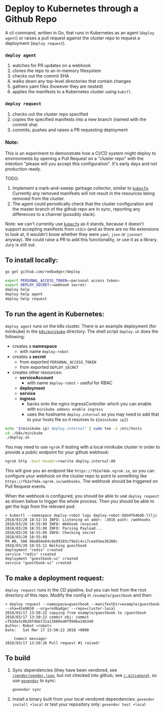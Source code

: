 # Deploy to Kubernetes through a Github Repo

A cli command, written in Go, that runs in Kubernetes as an agent (`deploy agent`) or raises a pull request against the cluster repo to request a deployment (`deploy request`).

### `deploy agent`

1.  watches for PR updates on a webhook
1.  clones the repo to an in-memory filesystem
1.  checks out the commit SHA
1.  walks down any top-level directories that contain changes
1.  gathers yaml files (however they are nested)
1.  applies the manifests to a Kubernetes cluster using `kubctl`.

### `deploy request`

1.  checks out the cluster repo specified
1.  copies the specified manifests into a new branch (named with the commit sha)
1.  commits, pushes and raises a PR requesting deployment

### Note:

This is an experiment to demonstrate how a CI/CD system might deploy to environments by opening a Pull Request on a "cluster repo" with the intention "please will you accept this configuration". It's early days and not production ready.

TODO:

1.  Implement a mark-and-sweep garbage collector, similar to [`kubecfg`](https://github.com/ksonnet/kubecfg). Currently any removed manifests will not result in the resources being removed from the cluster.
1.  The agent could periodically check that the cluster configuration and the master branch of the github repo are in sync, reporting any differences to a channel (possibly slack).

Note: we can't currently use [`kubecfg`](https://github.com/ksonnet/kubecfg) as it stands, because it doesn't support accepting manifests from `stdin` (and as there are no file extensions to look at, it wouldn't know whether they were `yaml`, `json` or `jsonnet` anyway). We could raise a PR to add this functionality, or use it as a library. Jury is still out.

## To install locally:

```bash
go get github.com/redbadger/deploy

export PERSONAL_ACCESS_TOKEN=<personal access token>
export DEPLOY_SECRET=<webhook secret>
deploy help
deploy help agent
deploy help request
```

## To run the agent in Kubernetes:

`deploy agent` runs on the k8s cluster.
There is an example deployment (for minikube) in the [`k8s/minikube`](./k8s/minikube) directory.
The shell script `deploy.sh` does the following:

* creates a **namespace**
  * with name `deploy-robot`
* creates a **secret**
  * from exported `PERSONAL_ACCESS_TOKEN`
  * from exported `DEPLOY_SECRET`
* creates other resources:
  * **serviceAccount**
    * with name `deploy-robot` - useful for RBAC
  * **deployment**
  * **service**
  * **ingress**
    * backs onto the nginx ingressController which you can enable with `minikube addons enable ingress`
    * uses the hostname `deploy.internal` so you may need to add that to your hosts file so it resolves to `${minikube ip}`)

```bash
echo "$(minikube ip) deploy.internal" | sudo tee -a /etc/hosts
cd ./k8s/minikube
./deploy.sh
```

You may need to use `ngrok` if testing with a local minikube cluster in order to provide a public endpoint for your github webhook:

```bash
ngrok http -host-header=rewrite deploy.internal:80
```

This will give you an endpoint like `https://fb2e74de.ngrok.io`, so you can configure your webhook on the cluster repo to point to something like `https://fb2e74de.ngrok.io/webhooks`. The webhook should be triggered on Pull Request events.

When the webhook is configured, you should be able to use `deploy request` as shown below to trigger the whole process. Then you should be able to get the logs from the relevant pod:

```
> kubectl --namespace deploy-robot logs deploy-robot-6bb9fb46d6-ltljc
2018/03/20 18:52:33 INFO: Listening on addr: :3016 path: /webhooks
2018/03/20 18:55:09 INFO: Webhook received
2018/03/20 18:55:09 INFO: Parsing Payload...
2018/03/20 18:55:09 INFO: Checking secret
2018/03/20 18:55:09
PR #8, SHA 90a864e84cde99283cf9e2c4cc7cea93ee36308c
2018/03/20 18:55:11 Walking guestbook
deployment "redis" created
service "redis" created
deployment "guestbook-ui" created
service "guestbook-ui" created
```

## To make a deployment request:

`deploy request` runs in the CD pipeline, but you can test from the root directory of this repo. Modify the config in `/example/guestbook` and then:

```
> deploy request --namespace=guestbook --manifestDir=example/guestbook --sha=41e8650 --org=redbadger --repo=cluster-local
2018/03/17 13:50:22 copying from example/guestbook to /guestbook
2018/03/17 13:50:22 commit obj: commit cfb3da3c0b28f4bb731a13689ed0f994ba24b340
Author: Robot <robot>
Date:   Sat Mar 17 13:50:22 2018 +0000

    Commit message!
2018/03/17 13:50:26 Pull request #1 raised!
```

## To build

1.  Sync dependencies (they have been vendored, see [`/vendor/vendor.json`](vendor/vendor.json), but not checked into github, see [`/.gitignore`](.gitignore)), so use [`govendor`](https://github.com/kardianos/govendor) to sync:

    ```bash
    govendor sync
    ```

1.  Install a binary built from your local vendored dependencies: `govendor install +local` or test your repository only: `govendor test +local`
